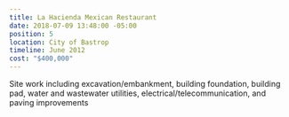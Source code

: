 ```yaml
---
title: La Hacienda Mexican Restaurant
date: 2018-07-09 13:48:00 -05:00
position: 5
location: City of Bastrop
timeline: June 2012
cost: "$400,000"
---
```


Site work including excavation/embankment, building foundation, building pad, water and wastewater utilities, electrical/telecommunication, and paving improvements